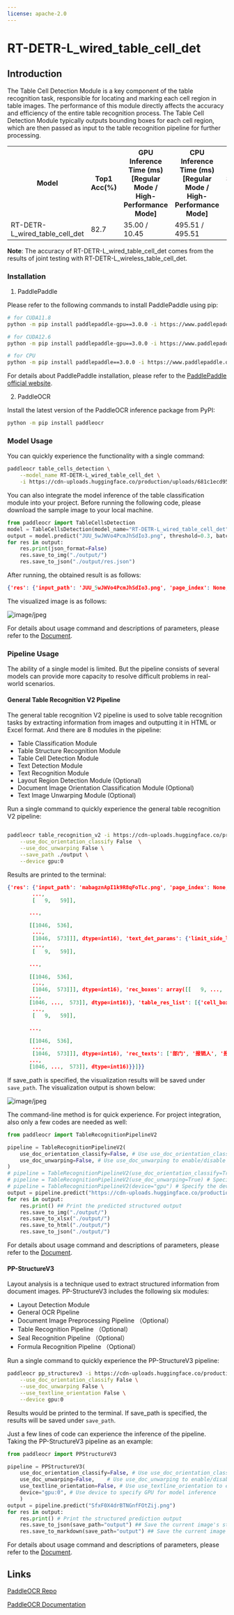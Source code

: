```yaml
---
license: apache-2.0
---
```


# RT-DETR-L_wired_table_cell_det

## Introduction

The Table Cell Detection Module is a key component of the table recognition task, responsible for locating and marking each cell region in table images. The performance of this module directly affects the accuracy and efficiency of the entire table recognition process. The Table Cell Detection Module typically outputs bounding boxes for each cell region, which are then passed as input to the table recognition pipeline for further processing.


<table>
<tr>
<th>Model</th>
<th>Top1 Acc(%)</th>
<th>GPU Inference Time (ms)<br/>[Regular Mode / High-Performance Mode]</th>
<th>CPU Inference Time (ms)<br/>[Regular Mode / High-Performance Mode]</th>
<th>Model Storage Size (M)</th>
</tr>
<tr>
<td>RT-DETR-L_wired_table_cell_det</td>
<td>82.7</td>
<td>35.00 / 10.45</td>
<td>495.51 / 495.51</td>
<td>124M</td>
</tr>
</table>

**Note**: The accuracy of RT-DETR-L_wired_table_cell_det comes from the results of joint testing with RT-DETR-L_wireless_table_cell_det.


### Installation

1. PaddlePaddle

Please refer to the following commands to install PaddlePaddle using pip:

```bash
# for CUDA11.8
python -m pip install paddlepaddle-gpu==3.0.0 -i https://www.paddlepaddle.org.cn/packages/stable/cu118/

# for CUDA12.6
python -m pip install paddlepaddle-gpu==3.0.0 -i https://www.paddlepaddle.org.cn/packages/stable/cu126/

# for CPU
python -m pip install paddlepaddle==3.0.0 -i https://www.paddlepaddle.org.cn/packages/stable/cpu/
```

For details about PaddlePaddle installation, please refer to the [PaddlePaddle official website](https://www.paddlepaddle.org.cn/en/install/quick).

2. PaddleOCR

Install the latest version of the PaddleOCR inference package from PyPI:

```bash
python -m pip install paddleocr
```

### Model Usage

You can quickly experience the functionality with a single command:

```bash
paddleocr table_cells_detection \
    --model_name RT-DETR-L_wired_table_cell_det \
    -i https://cdn-uploads.huggingface.co/production/uploads/681c1ecd9539bdde5ae1733c/JUU_5wJWVo4PcmJhSdIo3.png
```

You can also integrate the model inference of the table classification module into your project. Before running the following code, please download the sample image to your local machine.

```python
from paddleocr import TableCellsDetection
model = TableCellsDetection(model_name="RT-DETR-L_wired_table_cell_det")
output = model.predict("JUU_5wJWVo4PcmJhSdIo3.png", threshold=0.3, batch_size=1)
for res in output:
    res.print(json_format=False)
    res.save_to_img("./output/")
    res.save_to_json("./output/res.json")
```

After running, the obtained result is as follows:

```json
{'res': {'input_path': 'JUU_5wJWVo4PcmJhSdIo3.png', 'page_index': None, 'boxes': [{'cls_id': 0, 'label': 'cell', 'score': 0.9719462394714355, 'coordinate': [98.776054, 48.676155, 235.74197, 94.76812]}, {'cls_id': 0, 'label': 'cell', 'score': 0.9706293344497681, 'coordinate': [235.65723, 48.66303, 473.31378, 94.746185]}, {'cls_id': 0, 'label': 'cell', 'score': 0.9692592620849609, 'coordinate': [235.62718, 164.7009, 473.3329, 211.70175]}, {'cls_id': 0, 'label': 'cell', 'score': 0.9682302474975586, 'coordinate': [98.61444, 164.80591, 235.63733, 211.60106]}, {'cls_id': 0, 'label': 'cell', 'score': 0.9662815928459167, 'coordinate': [1.914098, 48.64288, 98.82235, 94.75366]}, {'cls_id': 0, 'label': 'cell', 'score': 0.9643649458885193, 'coordinate': [1.8260963, 164.74123, 98.64024, 211.56848]}, {'cls_id': 0, 'label': 'cell', 'score': 0.9605159759521484, 'coordinate': [98.783226, 117.873886, 235.74089, 141.91118]}, {'cls_id': 0, 'label': 'cell', 'score': 0.9604074358940125, 'coordinate': [98.77425, 94.79676, 235.80171, 117.937065]}, {'cls_id': 0, 'label': 'cell', 'score': 0.9603073596954346, 'coordinate': [98.788315, 1.8037335, 235.8512, 24.844206]}, {'cls_id': 0, 'label': 'cell', 'score': 0.9592577815055847, 'coordinate': [235.70949, 94.7883, 473.3138, 117.90771]}, {'cls_id': 0, 'label': 'cell', 'score': 0.9591122269630432, 'coordinate': [98.85015, 24.80603, 235.73082, 48.770897]}, {'cls_id': 0, 'label': 'cell', 'score': 0.9586214423179626, 'coordinate': [235.62253, 1.8327671, 473.30493, 24.799725]}, {'cls_id': 0, 'label': 'cell', 'score': 0.9583646059036255, 'coordinate': [235.7168, 117.81723, 473.26074, 141.87694]}, {'cls_id': 0, 'label': 'cell', 'score': 0.9580551385879517, 'coordinate': [98.747986, 141.79, 235.71774, 164.90057]}, {'cls_id': 0, 'label': 'cell', 'score': 0.957258939743042, 'coordinate': [235.6782, 24.70515, 473.0595, 48.79732]}, {'cls_id': 0, 'label': 'cell', 'score': 0.9568949937820435, 'coordinate': [1.8317447, 94.74939, 98.85935, 117.94785]}, {'cls_id': 0, 'label': 'cell', 'score': 0.9563664793968201, 'coordinate': [1.8571337, 1.8207415, 98.98403, 24.901613]}, {'cls_id': 0, 'label': 'cell', 'score': 0.9562588334083557, 'coordinate': [235.67096, 141.72911, 473.3746, 164.82388]}, {'cls_id': 0, 'label': 'cell', 'score': 0.9557535648345947, 'coordinate': [1.922168, 117.84509, 98.85703, 141.85947]}, {'cls_id': 0, 'label': 'cell', 'score': 0.9551460146903992, 'coordinate': [1.8364778, 141.7853, 98.83259, 164.88046]}, {'cls_id': 0, 'label': 'cell', 'score': 0.9547295570373535, 'coordinate': [2.0152304, 24.793072, 98.84856, 48.75716]}, {'cls_id': 0, 'label': 'cell', 'score': 0.9525823593139648, 'coordinate': [235.63931, 211.63988, 473.2472, 254.16182]}, {'cls_id': 0, 'label': 'cell', 'score': 0.9454454779624939, 'coordinate': [98.62049, 211.4913, 235.57971, 254.40237]}, {'cls_id': 0, 'label': 'cell', 'score': 0.9410758018493652, 'coordinate': [1.9204835, 211.48651, 98.601524, 254.9897]}]}}
```

The visualized image is as follows:

![image/jpeg](https://cdn-uploads.huggingface.co/production/uploads/681c1ecd9539bdde5ae1733c/r81iuViiWrTCMnYaxidwv.png)

For details about usage command and descriptions of parameters, please refer to the [Document](https://paddlepaddle.github.io/PaddleOCR/main/en/version3.x/module_usage/table_cells_detection.html#iii-quick-start).

### Pipeline Usage

The ability of a single model is limited. But the pipeline consists of several models can provide more capacity to resolve difficult problems in real-world scenarios.

#### General Table Recognition V2 Pipeline

The general table recognition V2 pipeline is used to solve table recognition tasks by extracting information from images and outputting it in HTML or Excel format. And there are 8 modules in the pipeline: 
* Table Classification Module
* Table Structure Recognition Module
* Table Cell Detection Module
* Text Detection Module
* Text Recognition Module
* Layout Region Detection Module (Optional)
* Document Image Orientation Classification Module (Optional)
* Text Image Unwarping Module (Optional)

Run a single command to quickly experience the general table recognition V2 pipeline:

```bash

paddleocr table_recognition_v2 -i https://cdn-uploads.huggingface.co/production/uploads/681c1ecd9539bdde5ae1733c/mabagznApI1k9R8qFoTLc.png  \
    --use_doc_orientation_classify False  \
    --use_doc_unwarping False \
    --save_path ./output \
    --device gpu:0 
```

Results are printed to the terminal:

```json
{'res': {'input_path': 'mabagznApI1k9R8qFoTLc.png', 'page_index': None, 'model_settings': {'use_doc_preprocessor': False, 'use_layout_detection': True, 'use_ocr_model': True}, 'layout_det_res': {'input_path': None, 'page_index': None, 'boxes': [{'cls_id': 8, 'label': 'table', 'score': 0.86655592918396, 'coordinate': [0.0125130415, 0.41920784, 1281.3737, 585.3884]}]}, 'overall_ocr_res': {'input_path': None, 'page_index': None, 'model_settings': {'use_doc_preprocessor': False, 'use_textline_orientation': False}, 'dt_polys': array([[[   9,   21],
        ...,
        [   9,   59]],

       ...,

       [[1046,  536],
        ...,
        [1046,  573]]], dtype=int16), 'text_det_params': {'limit_side_len': 960, 'limit_type': 'max', 'thresh': 0.3, 'box_thresh': 0.6, 'unclip_ratio': 2.0}, 'text_type': 'general', 'textline_orientation_angles': array([-1, ..., -1]), 'text_rec_score_thresh': 0, 'rec_texts': ['部门', '报销人', '报销事由', '批准人：', '单据', '张', '合计金额', '元', '车费票', '其', '火车费票', '飞机票', '中', '旅住宿费', '其他', '补贴'], 'rec_scores': array([0.99958128, ..., 0.99317062]), 'rec_polys': array([[[   9,   21],
        ...,
        [   9,   59]],

       ...,

       [[1046,  536],
        ...,
        [1046,  573]]], dtype=int16), 'rec_boxes': array([[   9, ...,   59],
       ...,
       [1046, ...,  573]], dtype=int16)}, 'table_res_list': [{'cell_box_list': [array([ 0.13052222, ..., 73.08310249]), array([104.43082511, ...,  73.27777413]), array([319.39041221, ...,  73.30439308]), array([424.2436837 , ...,  73.44736794]), array([580.75836265, ...,  73.24003914]), array([723.04370201, ...,  73.22717598]), array([984.67315757, ...,  73.20420387]), array([1.25130415e-02, ..., 5.85419208e+02]), array([984.37072837, ..., 137.02281502]), array([984.26586998, ..., 201.22290352]), array([984.24017417, ..., 585.30775765]), array([1039.90606773, ...,  265.44664314]), array([1039.69549644, ...,  329.30540779]), array([1039.66546714, ...,  393.57319954]), array([1039.5122689 , ...,  457.74644783]), array([1039.55535972, ...,  521.73030403]), array([1039.58612144, ...,  585.09468392])], 'pred_html': '<html><body><table><tbody><tr><td>部门</td><td></td><td>报销人</td><td></td><td>报销事由</td><td></td><td colspan="2">批准人：</td></tr><tr><td colspan="6" rowspan="8"></td><td colspan="2">单据 张</td></tr><tr><td colspan="2">合计金额 元</td></tr><tr><td rowspan="6">其 中</td><td>车费票</td></tr><tr><td>火车费票</td></tr><tr><td>飞机票</td></tr><tr><td>旅住宿费</td></tr><tr><td>其他</td></tr><tr><td>补贴</td></tr></tbody></table></body></html>', 'table_ocr_pred': {'rec_polys': array([[[   9,   21],
        ...,
        [   9,   59]],

       ...,

       [[1046,  536],
        ...,
        [1046,  573]]], dtype=int16), 'rec_texts': ['部门', '报销人', '报销事由', '批准人：', '单据', '张', '合计金额', '元', '车费票', '其', '火车费票', '飞机票', '中', '旅住宿费', '其他', '补贴'], 'rec_scores': array([0.99958128, ..., 0.99317062]), 'rec_boxes': array([[   9, ...,   59],
       ...,
       [1046, ...,  573]], dtype=int16)}}]}}
```

If save_path is specified, the visualization results will be saved under `save_path`. The visualization output is shown below:

![image/jpeg](https://cdn-uploads.huggingface.co/production/uploads/681c1ecd9539bdde5ae1733c/b3mPpaMsK049qxsTbotvI.png)

The command-line method is for quick experience. For project integration, also only a few codes are needed as well:

```python
from paddleocr import TableRecognitionPipelineV2

pipeline = TableRecognitionPipelineV2(
    use_doc_orientation_classify=False, # Use use_doc_orientation_classify to enable/disable document orientation classification model
    use_doc_unwarping=False, # Use use_doc_unwarping to enable/disable document unwarping module
)
# pipeline = TableRecognitionPipelineV2(use_doc_orientation_classify=True) # Specify whether to use the document orientation classification model with use_doc_orientation_classify
# pipeline = TableRecognitionPipelineV2(use_doc_unwarping=True) # Specify whether to use the text image unwarping module with use_doc_unwarping
# pipeline = TableRecognitionPipelineV2(device="gpu") # Specify the device to use GPU for model inference
output = pipeline.predict("https://cdn-uploads.huggingface.co/production/uploads/681c1ecd9539bdde5ae1733c/mabagznApI1k9R8qFoTLc.png")
for res in output:
    res.print() ## Print the predicted structured output
    res.save_to_img("./output/")
    res.save_to_xlsx("./output/")
    res.save_to_html("./output/")
    res.save_to_json("./output/")
```

For details about usage command and descriptions of parameters, please refer to the [Document](https://paddlepaddle.github.io/PaddleOCR/main/en/version3.x/pipeline_usage/table_recognition_v2.html#2-quick-start).

#### PP-StructureV3

Layout analysis is a technique used to extract structured information from document images. PP-StructureV3 includes the following six modules:
* Layout Detection Module
* General OCR Pipeline
* Document Image Preprocessing Pipeline （Optional）
* Table Recognition Pipeline （Optional）
* Seal Recognition Pipeline （Optional）
* Formula Recognition Pipeline （Optional）

Run a single command to quickly experience the PP-StructureV3 pipeline:

```bash
paddleocr pp_structurev3 -i https://cdn-uploads.huggingface.co/production/uploads/681c1ecd9539bdde5ae1733c/mG4tnwfrvECoFMu-S9mxo.png \
    --use_doc_orientation_classify False \
    --use_doc_unwarping False \
    --use_textline_orientation False \
    --device gpu:0
```

Results would be printed to the terminal. If save_path is specified, the results will be saved under `save_path`. 

Just a few lines of code can experience the inference of the pipeline. Taking the PP-StructureV3 pipeline as an example:

```python
from paddleocr import PPStructureV3

pipeline = PPStructureV3(
    use_doc_orientation_classify=False, # Use use_doc_orientation_classify to enable/disable document orientation classification model
    use_doc_unwarping=False,    # Use use_doc_unwarping to enable/disable document unwarping module
    use_textline_orientation=False, # Use use_textline_orientation to enable/disable textline orientation classification model
    device="gpu:0", # Use device to specify GPU for model inference
    )
output = pipeline.predict("SfxF0X4drBTNGnfFOtZij.png")
for res in output:
    res.print() # Print the structured prediction output
    res.save_to_json(save_path="output") ## Save the current image's structured result in JSON format
    res.save_to_markdown(save_path="output") ## Save the current image's result in Markdown format
```

For details about usage command and descriptions of parameters, please refer to the [Document](https://paddlepaddle.github.io/PaddleOCR/latest/en/version3.x/pipeline_usage/PP-StructureV3.html#2-quick-start).

## Links

[PaddleOCR Repo](https://github.com/paddlepaddle/paddleocr)

[PaddleOCR Documentation](https://paddlepaddle.github.io/PaddleOCR/latest/en/index.html)

